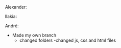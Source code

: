 Alexander:

<!-- ---------------------
!!!!!!!!!!!!!!!!!!!!!!!!!!
------------------------- -->

Ilakia:

<!-- ---------------------
!!!!!!!!!!!!!!!!!!!!!!!!!!
------------------------- -->

André:

- Made my own branch
  - changed folders
    -changed js, css and html files

